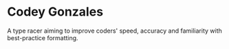 # Codey Gonzales

A type racer aiming to improve coders' speed, accuracy and familiarity with best-practice formatting.

